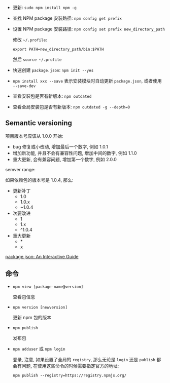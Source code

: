 
- 更新: `sudo npm install npm -g`

- 查找 NPM package 安装路径: `npm config get prefix`

- 设置 NPM package 安装路径: `npm config set prefix new_directory_path`

    修改 `~/.profile`:

    ```
    export PATH=new_directory_path/bin:$PATH
    ```

    然后 `source ~/.profile`

- 快速创建 `package.json`: `npm init --yes`

- `npm install xxx --save` 表示安装模块时自动更新 `package.json`, 或者使用 `--save-dev`

- 查看安装包是否有新版本: `npm outdated`

- 查看全局安装包是否有新版本: `npm outdated -g --depth=0`

## Semantic versioning

项目版本号应该从 1.0.0 开始:

- bug 修复或小改动, 增加最后一个数字, 例如 1.0.1
- 增加新功能, 并且不会有兼容性问题, 增加中间的数字, 例如 1.1.0
- 重大更新, 会有兼容问题, 增加第一个数字, 例如 2.0.0

semver range:

如果依赖包的版本号是 1.0.4, 那么:

- 更新补丁
    - 1.0
    - 1.0.x
    - ~1.0.4
- 次要改进
    - 1
    - 1.x
    - ^1.0.4
- 重大更新
    - \*
    - x


[package.json: An Interactive Guide](http://browsenpm.org/package.json)

## 命令

- `npm view [package-name@version]`

    查看包信息

- `npm version [newversion]`

    更新 npm 包的版本
    
- `npm publish`
    
    发布包
    
- `npm adduser` 或 `npm login`

    登录, 注意, 如果设置了全局的 `registry`, 那么无论是 `login` 还是 `publish` 都会有问题, 在使用这些命令的时候需要指定官方的地址:
    
    ```
    npm publish --registry=https://registry.npmjs.org/
    ```
